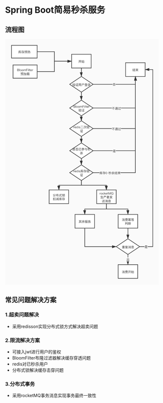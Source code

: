 # Spring Boot简易秒杀服务
## 流程图
![流程图](https://github.com/Ltri/springboot-seckill/blob/master/seckill.jpg)
## 常见问题解决方案
### 1.超卖问题解决
- 采用redisson实现分布式锁方式解决超卖问题
### 2.限流解决方案
- 可接入jwt进行用户的鉴权
- BloomFilter布隆过滤器解决缓存穿透问题
- redis对已秒杀用户
- 分布式锁解决缓存击穿问题
### 3.分布式事务
- 采用rocketMQ事务消息实现事务最终一致性
